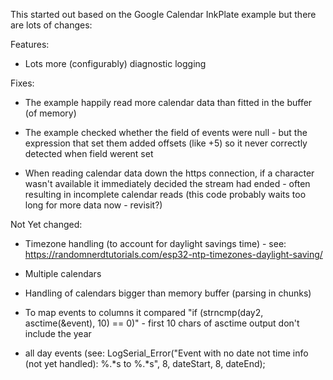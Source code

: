 This started out based on the Google Calendar InkPlate example
but there are lots of changes:

Features:

* Lots more (configurably) diagnostic logging


Fixes:

* The example happily read more calendar data than fitted in the buffer (of memory)

* The example checked whether the field of events were null - but the expression
  that set them added offsets (like +5) so it never correctly detected when field werent set

* When reading calendar data down the https connection, if a character wasn't available
  it immediately decided the stream had ended - often resulting in incomplete calendar reads
  (this code probably waits too long for more data now - revisit?)

Not Yet changed:

* Timezone handling (to account for daylight savings time) - see:
   https://randomnerdtutorials.com/esp32-ntp-timezones-daylight-saving/

* Multiple calendars

* Handling of calendars bigger than memory buffer (parsing in chunks)

* To map events to columns it compared "if (strncmp(day2, asctime(&event), 10) == 0)" - first 10 chars
  of asctime output don't include the year

* all day events (see:
   LogSerial_Error("Event with no date not time info (not yet handled): %.*s to %.*s", 8, dateStart, 8, dateEnd); 